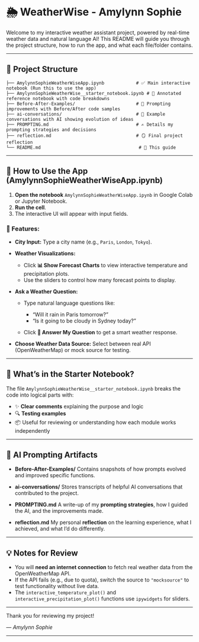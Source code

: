 # 🌦️ WeatherWise - Amylynn Sophie

Welcome to my interactive weather assistant project, powered by real-time weather data and natural language AI! This README will guide you through the project structure, how to run the app, and what each file/folder contains.

---

## 📁 Project Structure

```
├── AmylynnSophieWeatherWiseApp.ipynb            # ✅ Main interactive notebook (Run this to use the app)
├── AmylynnSophieWeatherWise__starter_notebook.ipynb # 📘 Annotated reference notebook with code breakdowns
├── Before-After-Examples/                       # 🔄 Prompting improvements with Before/After code samples
├── ai-conversations/                            # 💬 Example conversations with AI showing evolution of ideas
├── PROMPTING.md                                 # ✍️ Details my prompting strategies and decisions
├── reflection.md                                # 🪞 Final project reflection
└── README.md                                     # 📖 This guide
```

---

## 🚀 How to Use the App (AmylynnSophieWeatherWiseApp.ipynb)

1. **Open the notebook** `AmylynnSophieWeatherWiseApp.ipynb` in Google Colab or Jupyter Notebook.
2. **Run the cell**.
3. The interactive UI will appear with input fields.

### 🎯 Features:

* **City Input:** Type a city name (e.g., `Paris`, `London`, `Tokyo`).
* **Weather Visualizations:**

  * Click **📊 Show Forecast Charts** to view interactive temperature and precipitation plots.
  * Use the sliders to control how many forecast points to display.
* **Ask a Weather Question:**

  * Type natural language questions like:

    * “Will it rain in Paris tomorrow?”
    * “Is it going to be cloudy in Sydney today?”
  * Click **🧠 Answer My Question** to get a smart weather response.
* **Choose Weather Data Source:** Select between real API (OpenWeatherMap) or mock source for testing.

---

## 📘 What’s in the Starter Notebook?

The file `AmylynnSophieWeatherWise__starter_notebook.ipynb` breaks the code into logical parts with:

* ✨ **Clear comments** explaining the purpose and logic
* 🔍 **Testing examples**
* 📦 Useful for reviewing or understanding how each module works independently

---

## 🧠 AI Prompting Artifacts

* **Before-After-Examples/**
  Contains snapshots of how prompts evolved and improved specific functions.

* **ai-conversations/**
  Stores transcripts of helpful AI conversations that contributed to the project.

* **PROMPTING.md**
  A write-up of my **prompting strategies**, how I guided the AI, and the improvements made.

* **reflection.md**
  My personal **reflection** on the learning experience, what I achieved, and what I’d do differently.

---

## 💡 Notes for Review

* You will **need an internet connection** to fetch real weather data from the OpenWeatherMap API.
* If the API fails (e.g., due to quota), switch the source to `"mocksource"` to test functionality without live data.
* The `interactive_temperature_plot()` and `interactive_precipitation_plot()` functions use `ipywidgets` for sliders.

---


Thank you for reviewing my project!

— *Amylynn Sophie*

---


